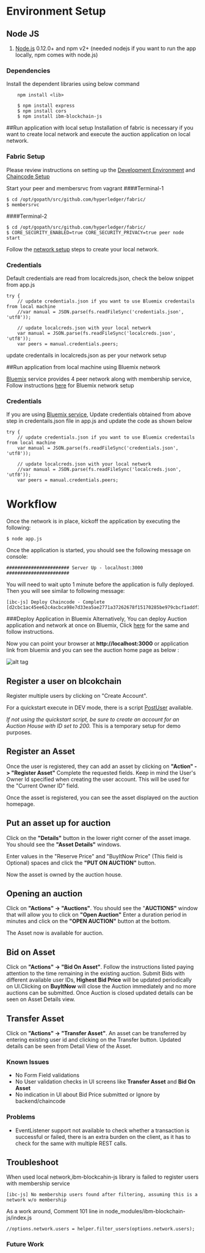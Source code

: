 # Environment Setup
## Node JS
1. [Node.js](https://nodejs.org/en/download/) 0.12.0+ and npm v2+ (needed nodejs if you want to run the app locally, npm comes with node.js)
### Dependencies
Install the dependent libraries using below command 
``` 
    npm install <lib>
    
    $ npm install express
    $ npm install cors
    $ npm install ibm-blockchain-js
```

##Run application with local setup
Installation of fabric is necessary if you want to create local network and execute the auction application on local network.
### Fabric Setup
Please review instructions on setting up the [Development Environment](https://github.com/hyperledger/fabric/blob/master/docs/dev-setup/devenv.md) and [Chaincode Setup](https://github.com/hyperledger/fabric/blob/master/docs/Setup/Chaincode-setup.md)

Start your peer and membersrvc from vagrant
####Terminal-1
```
$ cd /opt/gopath/src/github.com/hyperledger/fabric/
$ membersrvc
```
####Terminal-2
```
$ cd /opt/gopath/src/github.com/hyperledger/fabric/
$ CORE_SECURITY_ENABLED=true CORE_SECURITY_PRIVACY=true peer node start
```

Follow the [network setup](https://github.com/hyperledger/fabric/blob/master/docs/Setup/Network-setup.md) steps to create your local network.

### Credentials
Default credentials are read from localcreds.json, check the below snippet from app.js

```
try {
    // update credentials.json if you want to use Bluemix credentails from local machine
    //var manual = JSON.parse(fs.readFileSync('credentials.json', 'utf8'));
    
    // update localcreds.json with your local network
    var manual = JSON.parse(fs.readFileSync('localcreds.json', 'utf8'));
    var peers = manual.credentials.peers;
```
update credentails in localcreds.json as per your network setup 

##Run application from local machine using Bluemix network
 
 [Bluemix](https://console.ng.bluemix.net/ ) service provides 4 peer network along with membership service, Follow instructions [here](https://github.com/IBM-Blockchain/marbles/blob/master/tutorial_part1.md#manual-bluemix-network) for Bluemix network setup

### Credentials
If you are using [Bluemix service](https://console.ng.bluemix.net/), Update credentials obtained from above step in credentails.json file in app.js and update the code as shown below

```
try {
    // update credentials.json if you want to use Bluemix credentails from local machine
    var manual = JSON.parse(fs.readFileSync('credentials.json', 'utf8'));
    
    // update localcreds.json with your local network
    //var manual = JSON.parse(fs.readFileSync('localcreds.json', 'utf8'));
    var peers = manual.credentials.peers;
```


# Workflow
Once the network is in place, kickoff the application by executing the following:

    $ node app.js

Once the application is started, you should see the following message on console:
```
####################### Server Up - localhost:3000 #######################
```

You will need to wait upto 1 minute before the application is fully deployed. Then you will see similar to following message:
```
[ibc-js] Deploy Chaincode - Complete
[d2cbc1ac45ee62c4acbca98e7d33ea5ae2771a37262678f15170285be979cbcf1addf3af79602f2f6c3da2f3846426419adaa838f636ce62668f3199edaab5c0]
```

###Deploy Application in Bluemix
Alternatively, You can deploy Auction application and network at once on Bluemix, Click [here](https://hub.jazz.net/deploy/index.html?repository=https://github.com/ITPeople-Blockchain/auction-app.git) for the same and follow instructions.


Now you can point your browser at **http://localhost:3000** or application link from bluemix and you can see the auction home page as below :


![alt tag](home_page.png)


## Register a user on blcokchain
Register multiple users by clicking on "Create Account". 

For a quickstart execute in DEV mode, there is a script [PostUser](https://github.com/ITPeople-Blockchain/auction/blob/master/art/scripts/PostUsers) available.

*If not using the quickstart script, be sure to create an account for an Auction House with ID set to 200.* This is a temporary setup for demo purposes.

## Register an Asset
Once the user is registered, they can add an asset by clicking on **"Action" -> "Register Asset"**
Complete the requested fields. Keep in mind the User's Owner Id specified when creating the user account. This will be used for the "Current Owner ID" field.

Once the asset is registered, you can see the asset displayed on the auction homepage.

## Put an asset up for auction
Click on the **"Details"** button in the lower right corner of the asset image. You should see the **"Asset Details"** windows.

Enter values in the "Reserve Price" and "BuyItNow Price" (This field is Optional) spaces and click the **"PUT ON AUCTION"** button.

Now the asset is owned by the auction house.

## Opening an auction
Click on **"Actions" -> "Auctions"**. You should see the "**AUCTIONS"** window that will allow you to click on **"Open Auction"**
Enter a duration period in minutes and click on the **"OPEN AUCTION"** button at the bottom.

The Asset now is available for auction.

## Bid on Asset
Click on **"Actions" -> "Bid On Asset"**. Follow the instructions listed paying attention to the time remaining in the existing auction. Submit Bids with different available user IDs, **Highest Bid Price** will be updated periodically on UI.Clicking on **BuyItNow** will close the Auction immediately and no more auctions can be submitted.
Once Auction is closed updated details can be seen on Asset Details view.

## Transfer Asset
Click on **"Actions" -> "Transfer Asset"**. An asset can be transferred by entering existing user id and clicking on the 
Transfer button. Updated details can be seen from Detail View of the Asset.



### Known Issues
  - No Form Field validations
  - No User validation checks in UI screens like **Transfer Asset** and **Bid On Asset**
  - No indication in UI about Bid Price submitted or Ignore by backend/chaincode
  
### Problems
  - EventListener support not available to check whether a transaction is successful or failed, there is an extra burden on the client, as it has to check for the same with multiple REST calls.

## Troubleshoot
When used local network,ibm-blockcahin-js library is failed to register users with membership service

```
[ibc-js] No membership users found after filtering, assuming this is a network w/o membership
```

As a work around, Comment 101 line in node_modules/ibm-blockchain-js/index.js
```
//options.network.users = helper.filter_users(options.network.users);
```

### Future Work

